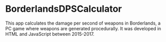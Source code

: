 # BorderlandsDPSCalculator
This app calculates the damage per second of weapons in Borderlands, a PC game where weapons are generated procedurally. It was developed in HTML and JavaScript between 2015-2017.
